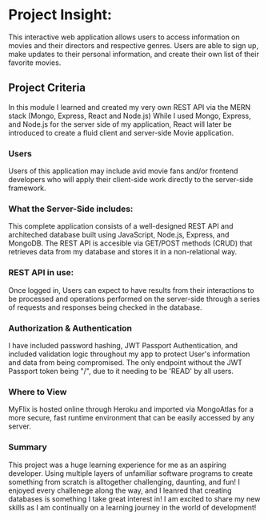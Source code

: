 # Project Insight:

This interactive web application allows users to access information on movies and their directors and respective genres. Users are able to sign up, make updates to their personal information, and create their own list of their favorite movies.

## Project Criteria
In this module I learned and created my very own REST API via the MERN stack (Mongo, Express, React and Node.js)
While I used Mongo, Express, and Node.js for the server side of my application, React will later be introduced to create a fluid client and server-side Movie application.

### Users
Users of this application may include avid movie fans and/or frontend developers who will apply their client-side work directly to the server-side framework.

### What the Server-Side includes:
This complete application consists of a well-designed REST API and architeched database built using JavaScript, Node.js, Express, and MongoDB. The REST API is accesible via GET/POST methods (CRUD) that retrieves data from my database and stores it in a non-relational way.

### REST API in use:
Once logged in, Users can expect to have results from their interactions to be processed and operations performed on the server-side through a series of requests and responses being checked in the database.

### Authorization & Authentication
I have included password hashing, JWT Passport Authentication, and included validation logic throughout my app to protect User's information and data from being compromised. The only endpoint without the JWT Passport token being "/", due to it needing to be 'READ' by all users.

### Where to View
MyFlix is hosted online through Heroku and imported via MongoAtlas for a more secure, fast runtime environment that can be easily accessed by any server.

### Summary
This project was a huge learning experience for me as an aspiring developer. Using multiple layers of unfamiliar software programs to create something from scratch is alltogether challenging, daunting, and fun! I enjoyed every challenege along the way, and I leanred that creating databases is something I take great interest in! I am excited to share my new skills as I am continually on a learning journey in the world of development! 
